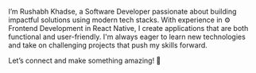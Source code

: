 I’m Rushabh Khadse, a Software Developer passionate about building impactful solutions using modern tech stacks. With experience in ⚙️ Frontend Development in React Native, I create applications that are both functional and user-friendly. I'm always eager to learn new technologies and take on challenging projects that push my skills forward.

Let’s connect and make something amazing! 🚀
